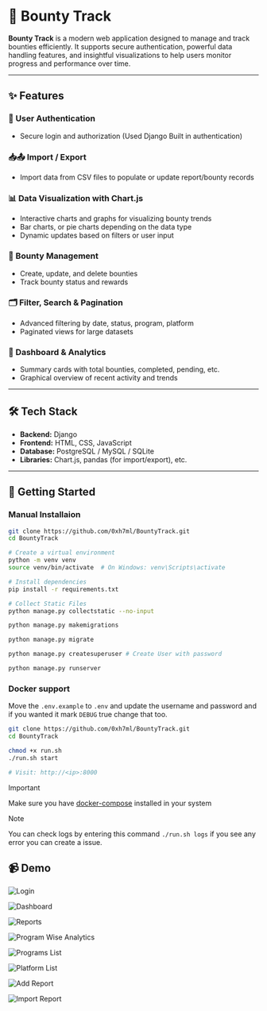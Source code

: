 # 🧠 Bounty Track

**Bounty Track** is a modern web application designed to manage and track bounties efficiently. It supports secure authentication, powerful data handling features, and insightful visualizations to help users monitor progress and performance over time.

---

## ✨ Features

### 🔐 User Authentication
- Secure login and authorization (Used Django Built in authentication)

### 📥📤 Import / Export
- Import data from CSV files to populate or update report/bounty records

### 📊 Data Visualization with Chart.js
- Interactive charts and graphs for visualizing bounty trends
- Bar charts, or pie charts depending on the data type
- Dynamic updates based on filters or user input

### 📁 Bounty Management
- Create, update, and delete bounties
- Track bounty status and rewards

### 🗂️ Filter, Search & Pagination
- Advanced filtering by date, status, program, platform
- Paginated views for large datasets

### 🧮 Dashboard & Analytics
- Summary cards with total bounties, completed, pending, etc.
- Graphical overview of recent activity and trends

---

## 🛠️ Tech Stack

- **Backend:** Django
- **Frontend:** HTML, CSS, JavaScript
- **Database:** PostgreSQL / MySQL / SQLite
- **Libraries:** Chart.js, pandas (for import/export), etc.

---

## 🚀 Getting Started

### Manual Installaion
```bash
git clone https://github.com/0xh7ml/BountyTrack.git
cd BountyTrack

# Create a virtual environment
python -m venv venv
source venv/bin/activate  # On Windows: venv\Scripts\activate

# Install dependencies
pip install -r requirements.txt

# Collect Static Files
python manage.py collectstatic --no-input

python manage.py makemigrations

python manage.py migrate

python manage.py createsuperuser # Create User with password

python manage.py runserver
```

### Docker support

Move the `.env.example` to `.env` and update the username and password and if you wanted it mark `DEBUG` true change that too.

```bash
git clone https://github.com/0xh7ml/BountyTrack.git
cd BountyTrack

chmod +x run.sh
./run.sh start

# Visit: http://<ip>:8000
```
> [!IMPORTANT]  
> Make sure you have [docker-compose](https://docs.docker.com/compose/install/) installed in your system

> [!NOTE]  
> You can check logs by entering this command `./run.sh logs` if you see any error you can create a issue.

## 📹 Demo
![Login](http://itsaikat.com/wp-content/uploads/2025/04/Screenshot-2025-04-10-at-12-41-17-Bounty-Track-Login.png)

![Dashboard](http://itsaikat.com/wp-content/uploads/2025/04/2025-04-10_12-38.png)

![Reports](http://itsaikat.com/wp-content/uploads/2025/04/2025-04-10_12-38_1.png)

![Program Wise Analytics](http://itsaikat.com/wp-content/uploads/2025/04/2025-04-10_12-39.png)

![Programs List](http://itsaikat.com/wp-content/uploads/2025/04/2025-04-10_12-39_1.png)

![Platform List](http://itsaikat.com/wp-content/uploads/2025/04/2025-04-10_12-39_2.png)

![Add Report](http://itsaikat.com/wp-content/uploads/2025/04/2025-04-10_12-40.png)

![Import Report](http://itsaikat.com/wp-content/uploads/2025/04/2025-04-10_12-40_1.png)